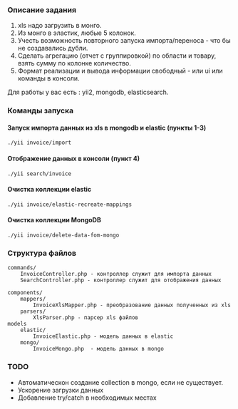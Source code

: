 ### Описание задания
1. xls надо загрузить в монго.
2. Из монго в эластик, любые 5 колонок. 
3. Учесть возможность повторного запуска импорта/переноса - что бы не создавались дубли. 
4. Сделать агрегацию (отчет с группировкой) по области и товару, взять сумму по колонке количество. 
5. Формат реализации и вывода информации свободный - или ui или команды в консоли.

Для работы у вас есть : yii2, mongodb, elasticsearch.

### Команды запуска

#### Запуск импорта данных из xls в mongodb и elastic (пункты 1-3)
`./yii invoice/import`

#### Отображение данных в консоли (пункт 4)
`./yii search/invoice`

#### Очистка коллекции elastic
`./yii invoice/elastic-recreate-mappings`

#### Очистка коллекции MongoDB
`./yii invoice/delete-data-fom-mongo`


### Структура файлов
```
commands/
    InvoiceController.php - контроллер служит для импорта данных
    SearchController.php - контроллер служит для отображения данных

components/
    mappers/
        InvoiceXlsMapper.php - преобразование данных полученных из xls  
    parsers/
        XlsParser.php - парсер xls файлов 
models
    elastic/
        InvoiceElastic.php - модель данных в elastic
    mongo/
        InvoiceMongo.php  - модель данных в mongo
```

### TODO

- Автоматическон создание collection в mongo, если не существует.
- Ускорение загрузки данных
- Добавление try/catch в необходимых местах
